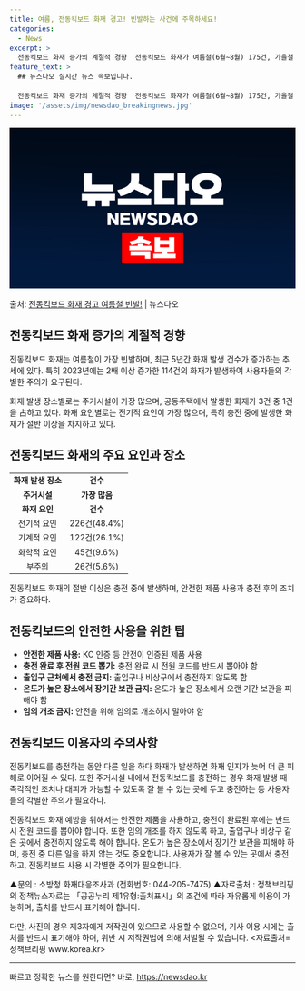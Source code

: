 ```yaml
---
title: 여름, 전동킥보드 화재 경고! 빈발하는 사건에 주목하세요!
categories:
  - News
excerpt: >
  전동킥보드 화재 증가의 계절적 경향  전동킥보드 화재가 여름철(6월~8월) 175건, 가을철 118건, 봄철…
feature_text: >
  ## 뉴스다오 실시간 뉴스 속보입니다.

  전동킥보드 화재 증가의 계절적 경향  전동킥보드 화재가 여름철(6월~8월) 175건, 가을철 118건, 봄철…
image: '/assets/img/newsdao_breakingnews.jpg'
---
```


![뉴스다오 속보](/assets/img/newsdao_breakingnews.jpg)

<p>출처: <a href="https://newsdao.kr/4200" rel="dofollow">전동킥보드 화재 경고 여름철 빈발!</a> | 뉴스다오</p>

<h2 data-ke-size="size26">전동킥보드 화재 증가의 계절적 경향</h2>
<p data-ke-size="size16">전동킥보드 화재는 여름철이 가장 빈발하며, 최근 5년간 화재 발생 건수가 증가하는 추세에 있다. 특히 2023년에는 2배 이상 증가한 114건의 화재가 발생하여 사용자들의 각별한 주의가 요구된다.</p>
<p data-ke-size="size16">화재 발생 장소별로는 주거시설이 가장 많으며, 공동주택에서 발생한 화재가 3건 중 1건을 占하고 있다. 화재 요인별로는 전기적 요인이 가장 많으며, 특히 충전 중에 발생한 화재가 절반 이상을 차지하고 있다.</p>

<h2 data-ke-size="size26">전동킥보드 화재의 주요 요인과 장소</h2>
<table>
	<tr>
		<td style="text-align: center; height: 17px;"><b>화재 발생 장소</b></td>
		<td style="text-align: center; height: 17px;"><b>건수</b></td>
	</tr>
	<tr>
		<td style="text-align: center; height: 17px;"><b>주거시설</b></td>
		<td style="text-align: center; height: 17px;"><b>가장 많음</b></td>
	</tr>
	<tr>
		<td style="text-align: center; height: 17px;"><b>화재 요인</b></td>
		<td style="text-align: center; height: 17px;"><b>건수</b></td>
	</tr>
	<tr>
		<td style="text-align: center; height: 17px;">전기적 요인</td>
		<td style="text-align: center; height: 17px;">226건(48.4%)</td>
	</tr>
	<tr>
		<td style="text-align: center; height: 17px;">기계적 요인</td>
		<td style="text-align: center; height: 17px;">122건(26.1%)</td>
	</tr>
	<tr>
		<td style="text-align: center; height: 17px;">화학적 요인</td>
		<td style="text-align: center; height: 17px;">45건(9.6%)</td>
	</tr>
	<tr>
		<td style="text-align: center; height: 17px;">부주의</td>
		<td style="text-align: center; height: 17px;">26건(5.6%)</td>
	</tr>
</table>
<p data-ke-size="size16">전동킥보드 화재의 절반 이상은 충전 중에 발생하며, 안전한 제품 사용과 충전 후의 조치가 중요하다.</p>

<h2 data-ke-size="size26">전동킥보드의 안전한 사용을 위한 팁</h2>
<ul>
	<li><b>안전한 제품 사용:</b> KC 인증 등 안전이 인증된 제품 사용</li>
	<li><b>충전 완료 후 전원 코드 뽑기:</b> 충전 완료 시 전원 코드를 반드시 뽑아야 함</li>
	<li><b>출입구 근처에서 충전 금지:</b> 출입구나 비상구에서 충전하지 않도록 함</li>
	<li><b>온도가 높은 장소에서 장기간 보관 금지:</b> 온도가 높은 장소에서 오랜 기간 보관을 피해야 함</li>
	<li><b>임의 개조 금지:</b> 안전을 위해 임의로 개조하지 말아야 함</li>
</ul>

<h2 data-ke-size="size26">전동킥보드 이용자의 주의사항</h2>
<p data-ke-size="size16">전동킥보드를 충전하는 동안 다른 일을 하다 화재가 발생하면 화재 인지가 늦어 더 큰 피해로 이어질 수 있다. 또한 주거시설 내에서 전동킥보드를 충전하는 경우 화재 발생 때 즉각적인 조치나 대피가 가능할 수 있도록 잘 볼 수 있는 곳에 두고 충전하는 등 사용자들의 각별한 주의가 필요하다.</p>

<p data-ke-size="size16">전동킥보드 화재 예방을 위해서는 안전한 제품을 사용하고, 충전이 완료된 후에는 반드시 전원 코드를 뽑아야 합니다. 또한 임의 개조를 하지 않도록 하고, 출입구나 비상구 같은 곳에서 충전하지 않도록 해야 합니다. 온도가 높은 장소에서 장기간 보관을 피해야 하며, 충전 중 다른 일을 하지 않는 것도 중요합니다. 사용자가 잘 볼 수 있는 곳에서 충전하고, 전동킥보드 사용 시 각별한 주의가 필요합니다.</p>

<p data-ke-size="size16">▲문의 : 소방청 화재대응조사과 (전화번호: 044-205-7475) ▲자료출처 : 정책브리핑의 정책뉴스자료는 「공공누리 제1유형:출처표시」의 조건에 따라 자유롭게 이용이 가능하며, 출처를 반드시 표기해야 합니다.</p>
<p data-ke-size="size16">다만, 사진의 경우 제3자에게 저작권이 있으므로 사용할 수 없으며, 기사 이용 시에는 출처를 반드시 표기해야 하며, 위반 시 저작권법에 의해 처벌될 수 있습니다. <자료출처=정책브리핑 www.korea.kr></p>

<hr>
<p data-ke-size="size16"></p> 

빠르고 정확한 뉴스를 원한다면? 바로, <a href="https://newsdao.kr" rel="dofollow">https://newsdao.kr</a>


